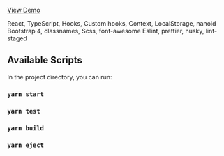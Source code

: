 [View Demo](http://easytodos.surge.sh)

React, TypeScript, Hooks, Custom hooks, Context, LocalStorage, nanoid
Bootstrap 4, classnames, Scss, font-awesome
Eslint, prettier, husky, lint-staged

## Available Scripts

In the project directory, you can run:

### `yarn start`
### `yarn test`
### `yarn build`
### `yarn eject`
